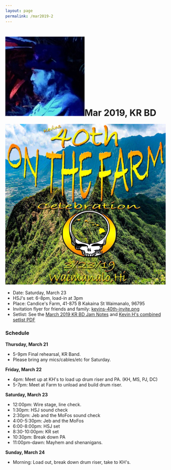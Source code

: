 ```yaml
---
layout: page
permalink: /mar2019-2
---
```

<h1><img class="ui avatar image" src="/images/kr-bd-logo.jpg">Mar 2019, KR BD</h1>

<img class="ui centered fluid image" src="/images/hsj-mar-23-2019-2.jpeg">


 * Date: Saturday, March 23
 * HSJ's set: 6-8pm, load-in at 3pm
 * Place: Candice's Farm, 41-875 B Kakaina St Waimanalo, 96795
 * Invitation flyer for friends and family:  [kevins-40th-invite.png](invites/kevins-40th-invite.png)
 * Setlist: See the [March 2019 KR BD Jam Notes](http://bit.ly/2GFNGSt) and [Kevin H's combined setlist PDF](resources/2019-03-23-setlist.pdf)

### Schedule

**Thursday, March 21**

  * 5-9pm Final rehearsal, KR Band.
  * Please bring any mics/cables/etc for Saturday.

**Friday, March 22**

  * 4pm: Meet up at KH's to load up drum riser and PA. (KH, MS, PJ, DC)
  * 5-7pm: Meet at Farm to unload and build drum riser.

**Saturday, March 23**

  * 12:00pm: Wire stage, line check.
  * 1:30pm: HSJ sound check
  * 2:30pm: Jeb and the MoFos sound check
  * 4:00-5:30pm: Jeb and the MoFos
  * 6:00-8:00pm: HSJ set
  * 8:30-10:00pm: KR set
  * 10:30pm: Break down PA
  * 11:00pm-dawn: Mayhem and shenanigans.

**Sunday, March 24**

  * Morning: Load out, break down drum riser, take to KH's.

